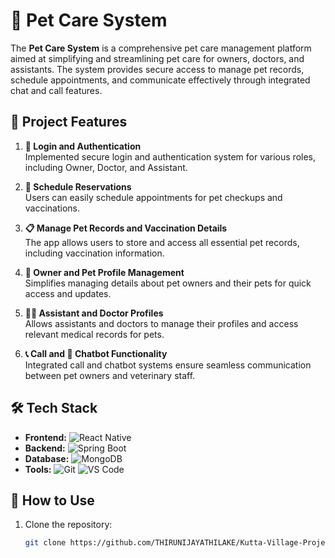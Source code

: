 # 🐾 Pet Care System

The **Pet Care System** is a comprehensive pet care management platform aimed at simplifying and streamlining pet care for owners, doctors, and assistants. The system provides secure access to manage pet records, schedule appointments, and communicate effectively through integrated chat and call features.

## 🌟 Project Features

1. **🔐 Login and Authentication**  
   Implemented secure login and authentication system for various roles, including Owner, Doctor, and Assistant.

2. **📅 Schedule Reservations**  
   Users can easily schedule appointments for pet checkups and vaccinations.

3. **📋 Manage Pet Records and Vaccination Details**  
   The app allows users to store and access all essential pet records, including vaccination information.

4. **👥 Owner and Pet Profile Management**  
   Simplifies managing details about pet owners and their pets for quick access and updates.

5. **👨‍⚕️ Assistant and Doctor Profiles**  
   Allows assistants and doctors to manage their profiles and access relevant medical records for pets.

6. **📞 Call and 🤖 Chatbot Functionality**  
   Integrated call and chatbot systems ensure seamless communication between pet owners and veterinary staff.

## 🛠 Tech Stack

- **Frontend:** ![React Native](https://img.shields.io/badge/React_Native-20232A?style=for-the-badge&logo=react&logoColor=61DAFB)
- **Backend:** ![Spring Boot](https://img.shields.io/badge/Spring_Boot-6DB33F?style=for-the-badge&logo=spring&logoColor=white)
- **Database:** ![MongoDB](https://img.shields.io/badge/MongoDB-4EA94B?style=for-the-badge&logo=mongodb&logoColor=white)
- **Tools:** ![Git](https://img.shields.io/badge/Git-F05032?style=for-the-badge&logo=git&logoColor=white) ![VS Code](https://img.shields.io/badge/VS_Code-007ACC?style=for-the-badge&logo=visual%20studio%20code&logoColor=white)

## 🚀 How to Use

1. Clone the repository:
   ```bash
   git clone https://github.com/THIRUNIJAYATHILAKE/Kutta-Village-Project.git
